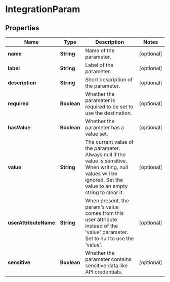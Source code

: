 
# IntegrationParam

## Properties
Name | Type | Description | Notes
------------ | ------------- | ------------- | -------------
**name** | **String** | Name of the parameter. |  [optional]
**label** | **String** | Label of the parameter. |  [optional]
**description** | **String** | Short description of the parameter. |  [optional]
**required** | **Boolean** | Whether the parameter is required to be set to use the destination. |  [optional]
**hasValue** | **Boolean** | Whether the parameter has a value set. |  [optional]
**value** | **String** | The current value of the parameter. Always null if the value is sensitive. When writing, null values will be ignored. Set the value to an empty string to clear it. |  [optional]
**userAttributeName** | **String** | When present, the param&#39;s value comes from this user attribute instead of the &#39;value&#39; parameter. Set to null to use the &#39;value&#39;. |  [optional]
**sensitive** | **Boolean** | Whether the parameter contains sensitive data like API credentials. |  [optional]



